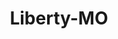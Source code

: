 ---
title: Liberty-MO
slug: liberty-mo
f_state:
- cms/state/missouri.md
f_locations:
- cms/payday-loan/advance-america-2023.md
- cms/payday-loan/advance-america-2024.md
- cms/payday-loan/advance-america-2039.md
- cms/payday-loan/check-go-9858.md
- cms/payday-loan/check-into-cash-of-missouri-13454.md
- cms/payday-loan/check-into-cash-of-missouri-13490.md
- cms/payday-loan/checks-cashed-14522.md
- cms/payday-loan/lendnation-20333.md
- cms/payday-loan/national-cash-advance-22540.md
- cms/payday-loan/national-cash-advance-22548.md
- cms/payday-loan/national-cash-advance-22549.md
- cms/payday-loan/qc-financial-services-inc-24807.md
- cms/payday-loan/quick-cash-24891.md
- cms/payday-loan/quick-cash-inc-25098.md
- cms/payday-loan/quik-cash-25420.md
updated-on: '2024-05-30T13:41:28.615Z'
created-on: '2024-05-30T13:41:28.615Z'
published-on: '2024-05-30T13:54:32.469Z'
f_city: Liberty
layout: '[city].html'
tags: city
---